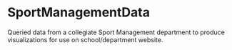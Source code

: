 # SportManagementData

Queried data from a collegiate Sport Management department to produce visualizations for use on school/department website.

